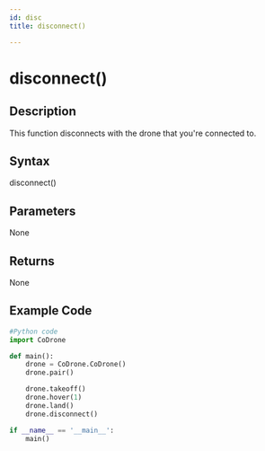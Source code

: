 ```yaml
---
id: disc
title: disconnect()

---
```


# disconnect()

## Description
This function disconnects with the drone that you're connected to.

## Syntax
disconnect()

## Parameters
None

## Returns
None

## Example Code

```python
#Python code
import CoDrone

def main():
    drone = CoDrone.CoDrone()
    drone.pair()

    drone.takeoff()
    drone.hover(1)
    drone.land()
    drone.disconnect()

if __name__ == '__main__':
    main()
```
